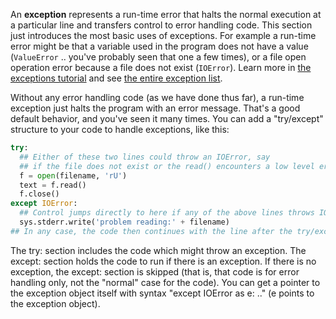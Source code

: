 An **exception** represents a run-time error that halts the normal execution at a particular line and transfers control to error handling code. This section just introduces the most basic uses of exceptions. For example a run-time error might be that a variable used in the program does not have a value (`ValueError` .. you've probably seen that one a few times), or a file open operation error because a file does not exist (`IOError`). Learn more in [the exceptions tutorial](https://docs.python.org/tutorial/errors) and see [the entire exception list](https://docs.python.org/library/exceptions).

Without any error handling code (as we have done thus far), a run-time exception just halts the program with an error message. That's a good default behavior, and you've seen it many times. You can add a "try/except" structure to your code to handle exceptions, like this:
    
```python    
try:
  ## Either of these two lines could throw an IOError, say
  ## if the file does not exist or the read() encounters a low level error.
  f = open(filename, 'rU')
  text = f.read()
  f.close()
except IOError:
  ## Control jumps directly to here if any of the above lines throws IOError.
  sys.stderr.write('problem reading:' + filename)
## In any case, the code then continues with the line after the try/except
```

The try: section includes the code which might throw an exception. The except: section holds the code to run if there is an exception. If there is no exception, the except: section is skipped (that is, that code is for error handling only, not the "normal" case for the code). You can get a pointer to the exception object itself with syntax "except IOError as e: .." (e points to the exception object). 

